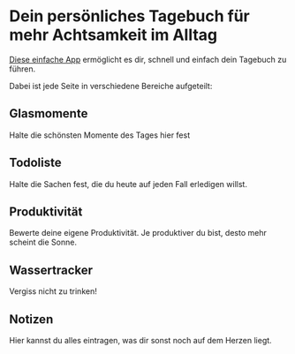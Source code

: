 # Dein persönliches Tagebuch für mehr Achtsamkeit im Alltag

[Diese einfache App](https://fillmer-development.github.io/achtsamkeit) ermöglicht es dir, schnell und einfach dein Tagebuch zu führen. 

Dabei ist jede Seite in verschiedene Bereiche aufgeteilt: 

## Glasmomente

Halte die schönsten Momente des Tages hier fest

## Todoliste

Halte die Sachen fest, die du heute auf jeden Fall erledigen willst.

## Produktivität

Bewerte deine eigene Produktivität. Je produktiver du bist, desto mehr scheint die Sonne. 

## Wassertracker

Vergiss nicht zu trinken!

## Notizen

Hier kannst du alles eintragen, was dir sonst noch auf dem Herzen liegt.